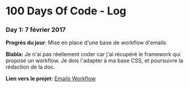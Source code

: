 # 100 Days Of Code - Log

### Day 1: 7 février 2017

**Progrès du jour**: Mise en place d'une base de workflow d'emails

**Blabla:** Je n'ai pas réellement coder car j'ai récupéré le framework qui propose un workflow. Je dois l'adapter à ma base CSS, et poursuivre la rédaction de la doc.

**Lien vers le projet:** [Emails Workflow](https://github.com/hugodessomme/100-days-of-code/tree/master/projects/emails-workflow)